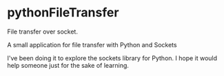 pythonFileTransfer
==================

File transfer over socket. 

A small application for file transfer with Python and Sockets

I've been doing it to explore the sockets library for Python. I hope it would help someone just for the sake of learning.
